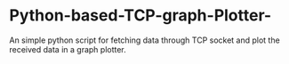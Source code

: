# Python-based-TCP-graph-Plotter-
An simple python script for fetching data through TCP socket and plot the received data in a graph plotter. 
